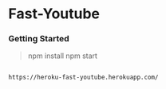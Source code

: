 # Fast-Youtube

### Getting Started
> npm install
> npm start
```

https://heroku-fast-youtube.herokuapp.com/

